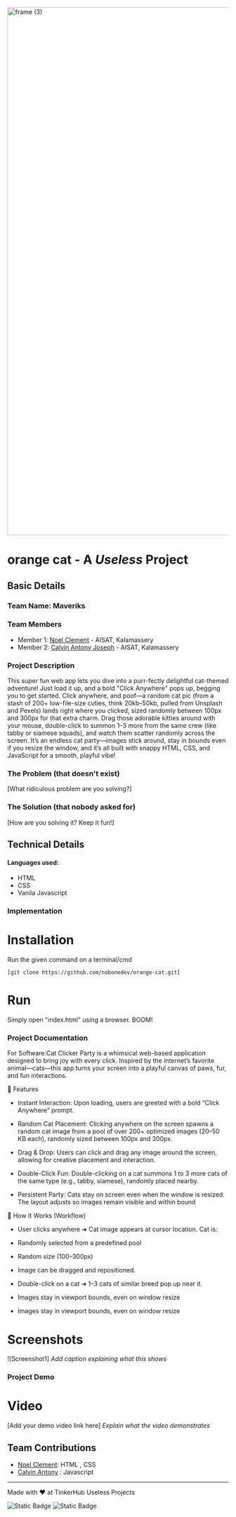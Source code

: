 <img width="3188" height="1202" alt="frame (3)" src="https://github.com/user-attachments/assets/517ad8e9-ad22-457d-9538-a9e62d137cd7" />


# orange cat - A *Useless* Project


## Basic Details
### Team Name: Maveriks

  
### Team Members
- Member 1: [Noel Clement](https://github.com/nobonedev) - AISAT, Kalamassery
- Member 2: [Calvin Antony Joseph](https://github.com/calvinantonyjoseph) - AISAT, Kalamassery

### Project Description
This super fun web app lets you dive into a purr-fectly delightful cat-themed adventure! Just load it up, and a bold "Click Anywhere" pops up, begging you to get started. Click anywhere, and poof—a random cat pic (from a stash of 200+ low-file-size cuties, think 20kb–50kb, pulled from Unsplash and Pexels) lands right where you clicked, sized randomly between 100px and 300px for that extra charm. Drag those adorable kitties around with your mouse, double-click to summon 1–3 more from the same crew (like tabby or siamese squads), and watch them scatter randomly across the screen. It’s an endless cat party—images stick around, stay in bounds even if you resize the window, and it’s all built with snappy HTML, CSS, and JavaScript for a smooth, playful vibe!

### The Problem (that doesn't exist)
[What ridiculous problem are you solving?]

### The Solution (that nobody asked for)
[How are you solving it? Keep it fun!]

## Technical Details
#### Languages used:
- HTML
- CSS
- Vanila Javascript

### Implementation

# Installation
Run the given command on a terminal/cmd

``[git clone https://github.com/nobonedev/orange-cat.git]``

# Run
Simply open "index.html" using a browser. BOOM!

### Project Documentation
For Software:Cat Clicker Party is a whimsical web-based application designed to bring joy with every click. Inspired by the internet’s favorite animal—cats—this app turns your screen into a playful canvas of paws, fur, and fun interactions.

🎯 Features

* Instant Interaction:
Upon loading, users are greeted with a bold “Click Anywhere” prompt.

* Random Cat Placement:
Clicking anywhere on the screen spawns a random cat image from a pool of over 200+ optimized images (20–50 KB each), randomly sized between 100px and 300px.

* Drag & Drop:
Users can click and drag any image around the screen, allowing for creative placement and interaction.

* Double-Click Fun:
Double-clicking on a cat summons 1 to 3 more cats of the same type (e.g., tabby, siamese), randomly placed nearby.

* Persistent Party:
Cats stay on screen even when the window is resized. The layout adjusts so images remain visible and within bound

🚀 How It Works (Workflow)
* User clicks anywhere ➜ Cat image appears at cursor location.
Cat is:

- Randomly selected from a predefined pool

- Random size (100–300px)

* Image can be dragged and repositioned.

* Double-click on a cat ➜ 1–3 cats of similar breed pop up near it.

* Images stay in viewport bounds, even on window resize


* Images stay in viewport bounds, even on window resize
# Screenshots
![Screenshot1]
*Add caption explaining what this shows*



### Project Demo
# Video
[Add your demo video link here]
*Explain what the video demonstrates*


## Team Contributions
- [Noel Clement](https://github.com/nobonedev): HTML , CSS 
- [Calvin Antony](https://github.com/calvinantonyjoseph) : Javascript

---
Made with ❤️ at TinkerHub Useless Projects 

![Static Badge](https://img.shields.io/badge/TinkerHub-24?color=%23000000&link=https%3A%2F%2Fwww.tinkerhub.org%2F)
![Static Badge](https://img.shields.io/badge/UselessProjects--25-25?link=https%3A%2F%2Fwww.tinkerhub.org%2Fevents%2FQ2Q1TQKX6Q%2FUseless%2520Projects)
